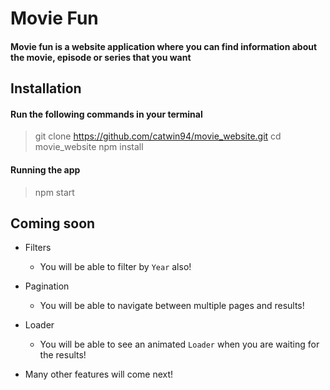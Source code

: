 # Movie Fun

#### Movie fun is a website application where you can find information about the movie, episode or series that you want

## Installation

#### Run the following commands in your terminal

> git clone https://github.com/catwin94/movie_website.git
> cd movie_website
> npm install

#### Running the app

> npm start

## Coming soon

- Filters

  - You will be able to filter by `Year` also!

- Pagination

  - You will be able to navigate between multiple pages and results!

- Loader

  - You will be able to see an animated `Loader` when you are waiting for the results!

- Many other features will come next!
